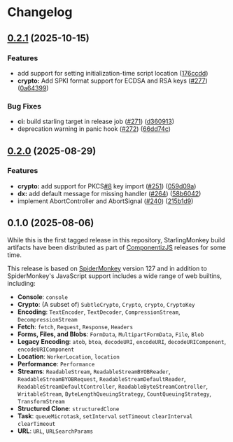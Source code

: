 # Changelog

## [0.2.1](https://github.com/bytecodealliance/StarlingMonkey/compare/v0.2.0...v0.2.1) (2025-10-15)


### Features

* add support for setting initialization-time script location ([176ccdd](https://github.com/bytecodealliance/StarlingMonkey/commit/176ccddf25787ea2e24fceb225bc0935719ce55b))
* **crypto:** Add SPKI format support for ECDSA and RSA keys ([#277](https://github.com/bytecodealliance/StarlingMonkey/issues/277)) ([0a64399](https://github.com/bytecodealliance/StarlingMonkey/commit/0a643990a5664623c0f56d36ee5f2060df340ca4))


### Bug Fixes

* **ci:** build starling target in release job ([#271](https://github.com/bytecodealliance/StarlingMonkey/issues/271)) ([d360913](https://github.com/bytecodealliance/StarlingMonkey/commit/d360913a650b0f25ce52459008dca352948d89db))
* deprecation warning in panic hook ([#272](https://github.com/bytecodealliance/StarlingMonkey/issues/272)) ([66dd74c](https://github.com/bytecodealliance/StarlingMonkey/commit/66dd74c5e60fec833ede4d6ffaa84d2a7b6962f6))

## [0.2.0](https://github.com/bytecodealliance/StarlingMonkey/compare/v0.1.0...v0.2.0) (2025-08-29)


### Features

* **crypto:** add support for PKCS[#8](https://github.com/bytecodealliance/StarlingMonkey/issues/8) key import ([#251](https://github.com/bytecodealliance/StarlingMonkey/issues/251)) ([059d09a](https://github.com/bytecodealliance/StarlingMonkey/commit/059d09af07d4a32aec463855dae1dcec226f4d45))
* **dx:** add default message for missing handler ([#264](https://github.com/bytecodealliance/StarlingMonkey/issues/264)) ([58b6042](https://github.com/bytecodealliance/StarlingMonkey/commit/58b604204e5423d04e22a7be0b86747ec691b7cd))
* implement AbortController and AbortSignal ([#240](https://github.com/bytecodealliance/StarlingMonkey/issues/240)) ([215b1d9](https://github.com/bytecodealliance/StarlingMonkey/commit/215b1d9acf14ad16a17541d897510a6ddf8ec31c))

## 0.1.0 (2025-08-06)

While this is the first tagged release in this repository, StarlingMonkey build artifacts have been distributed as part of [ComponentizJS](https://github.com/bytecodealliance/ComponentizeJS) releases for some time.

This release is based on [SpiderMonkey](https://spidermonkey.dev/) version 127 and in addition to SpiderMonkey's JavaScript support includes a wide range of web builtins, including:

* **Console**: `console`
* **Crypto**: (A subset of) `SubtleCrypto`, `Crypto`, `crypto`, `CryptoKey`
* **Encoding**: `TextEncoder`, `TextDecoder`, `CompressionStream`, `DecompressionStream`
* **Fetch**: `fetch`, `Request`, `Response`, `Headers`
* **Forms, Files, and Blobs**: `FormData`, `MultipartFormData`, `File`, `Blob`
* **Legacy Encoding**: `atob`, `btoa`, `decodeURI`, `encodeURI`, `decodeURIComponent`, `encodeURIComponent`
* **Location**: `WorkerLocation`, `location`
* **Performance**: `Performance`
* **Streams**: `ReadableStream`, `ReadableStreamBYOBReader`, `ReadableStreamBYOBRequest`, `ReadableStreamDefaultReader`, `ReadableStreamDefaultController`, `ReadableByteStreamController`, `WritableStream`, `ByteLengthQueuingStrategy`, `CountQueuingStrategy`, `TransformStream`
* **Structured Clone**: `structuredClone`
* **Task**: `queueMicrotask`, `setInterval` `setTimeout` `clearInterval` `clearTimeout`
* **URL**: `URL`, `URLSearchParams`
